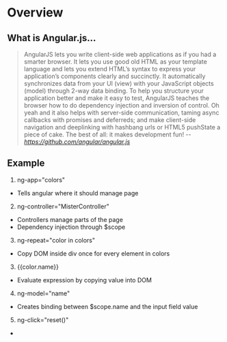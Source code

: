 Overview
========

What is Angular.js...
---------------------

> AngularJS lets you write client-side web applications as if you
> had a smarter browser. It lets you use good old HTML as your 
> template language and lets you extend HTML’s syntax to express your 
> application’s components clearly and succinctly. It automatically 
> synchronizes data from your UI (view) with your JavaScript 
> objects (model) through 2-way data binding. To help you structure 
> your application better and make it easy to test, AngularJS teaches 
> the browser how to do dependency injection and inversion of control. 
> Oh yeah and it also helps with server-side communication, taming 
> async callbacks with promises and deferreds; and make client-side 
> navigation and deeplinking with hashbang urls or HTML5 pushState a 
> piece of cake. The best of all: it makes development fun!
> -- <cite>https://github.com/angular/angular.js</cite>

Example
-------
1. ng-app="colors"
  * Tells angular where it should manage page
2. ng-controller="MisterController"
  * Controllers manage parts of the page
  * Dependency injection through $scope
3. ng-repeat="color in colors"
  * Copy DOM inside div once for every element in colors
3. {{color.name}}
  * Evaluate expression by copying value into DOM
4. ng-model="name"
  * Creates binding between $scope.name and the input field value
5. ng-click="reset()"
  * 